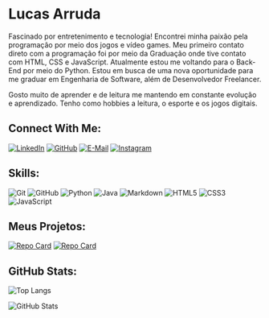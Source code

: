 # Lucas Arruda
Fascinado por entretenimento e tecnologia! Encontrei minha paixão pela programação por meio dos jogos e vídeo games. Meu primeiro contato direto com a programação foi por meio da Graduação onde tive contato com HTML, CSS e JavaScript. Atualmente estou me voltando para o Back-End por meio do Python.
Estou em busca de uma nova oportunidade para me graduar em Engenharia de Software, além de Desenvolvedor Freelancer.

Gosto muito de aprender e de leitura me mantendo em constante evolução e aprendizado. Tenho como hobbies a leitura, o esporte e os jogos digitais.

## Connect With Me:
[![LinkedIn](https://img.shields.io/badge/LinkedIn-000?style=for-the-badge&logo=linkedin&logoColor=0E76A8)](https://www.linkedin.com/in/lucasaarruda/)
[![GitHub](https://img.shields.io/badge/GitHub-000?style=for-the-badge&logo=github&logoColor=0E76A8)](https://github.com/lucasaaarruda)
[![E-Mail](https://img.shields.io/badge/Email-000?style=for-the-badge&logo=gmail&logoColor=0E76A8)](https://lucasarruda26@hotmail.com/)
[![Instagram](https://img.shields.io/badge/Instagram-000?style=for-the-badge&logo=instagram&logoColor=0E76A8)](https://www.instagram.com/lucasaaarruda/)


## Skills:
![Git](https://img.shields.io/badge/Git-000?style=for-the-badge&logo=git)
![GitHub](https://img.shields.io/badge/GitHub-000?style=for-the-badge&logo=github)
![Python](https://img.shields.io/badge/Python-000?style=for-the-badge&logo=python)
![Java](https://img.shields.io/badge/Java-000?style=for-the-badge&logo=java)
![Markdown](https://img.shields.io/badge/Markdown-000?style=for-the-badge&logo=markdown)
![HTML5](https://img.shields.io/badge/HTML5-000?style=for-the-badge&logo=html5)
![CSS3](https://img.shields.io/badge/CSS3-000?style=for-the-badge&logo=css3&logoColor=264CE4)
![JavaScript](https://img.shields.io/badge/JavaScript-000?style=for-the-badge&logo=javascript)

## Meus Projetos:
[![Repo Card](https://github-readme-stats.vercel.app/api/pin/?username=lucasaaarruda&repo=dio-lab-open-source-contribution&bg_color=000&border_color=30A3DC&show_icons=true&icon_color=30A3DC&title_color=0E76A8&text_color=FFF)](https://github.com/lucasaaarruda/dio-lab-open-source-contribution)
[![Repo Card](https://github-readme-stats.vercel.app/api/pin/?username=lucasaaarruda&repo=desafios_codigo-DIO&bg_color=000&border_color=30A3DC&show_icons=true&icon_color=30A3DC&title_color=0E76A8&text_color=FFF)](https://github.com/lucasaaarruda/desafios_codigo-DIO)



## GitHub Stats:
![Top Langs](https://github-readme-stats-git-masterrstaa-rickstaa.vercel.app/api/top-langs/?username=lucasaaarruda&layout=compact&bg_color=000&border_color=0E76A8&title_color=0E76A8&text_color=FFF)

![GitHub Stats](https://github-readme-stats.vercel.app/api?username=lucasaaarruda&theme=transparent&bg_color=000&border_color=0E76A8&show_icons=true&icon_color=0E76A8&title_color=0E76A8&text_color=FFF&hide_title=true&hide=stars)


